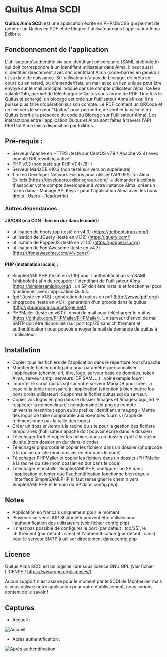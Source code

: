 # Quitus Alma SCDI
**Quitus Alma SCDI** est une application écrite en PHP/JS/CSS qui permet de générer un Quitus en PDF et de bloquer l'utilisateur dans l'application Alma Exlibris.

## Fonctionnement de l'application
L'utilisateur s'authentifie via son identifiant universitaire (SAML shibboleth) qui doit correspondre à un identifiant utilisateur dans Alma. Il peut aussi s'identifier directement avec son identifiant Alma (code-barres en général) et sa date de naissance.
Si l'utilisateur n'a pas de blocage, de prêts en cours ou en retard, ou d'amende/frais, un mail avec un lien unique peut être envoyé sur le mail principal indiqué dans le compte utilisateur Alma.
Ce lien valable 24h, permet de télécharger le Quitus sous forme de PDF. Une fois le Quitus téléchargé, un blocage est créé sur l'utilisateur Alma afin qu'il ne puisse plus faire d'opération sur son compte.
Le PDF contient un QRCode et un lien vers le serveur "Quitus" pour permettre de vérifier la validité du Quitus (vérifie la présence du code du Blocage sur l'utilisateur Alma).
Les interactions entre l'application Quitus et Alma sont faites à travers l'API RESTful Alma mis à disposition par Exlibris.

## Pré-requis :
- Serveur Apache en HTTPS (testé sur CentOS v7.9 / Apache v2.4) avec module URLrewriting activé 
- PHP v7.3 (non testé sur PHP v7.4+/8+)
- Serveur MariaDB v10.3 (non testé sur version supérieure)
- 1 token Developer Network Exlibris pour utiliser l'API RESTful Alma Exlibris (https://developers.exlibrisgroup.com/ -> demander à exlibris d'associer votre compte developpeur à votre instance Alma, créer un token dans - Manage API Keys - pour l'application Alma avec les bons droits : Users - Read/write)

### Autres dépendances :
#### JS/CSS (via CDN - lien en dur dans le code) :
- utilisation de bootstrap (testé en v4.3) (https://getbootstrap.com/)
- utilisation de JQuery (testé en v1.12) (https://jquery.com/)
- utilisation de PopperJS (testé en v1.14) (https://popper.js.org/)
- utilisation de FontAwesome (testé en v4.7) (https://fontawesome.com/v4/icons/)
#### PHP (installation locale) :
- SimpleSAMLPHP (testé en v1.19) pour l'authentification via SAML (shibboleth) afin de récupérer l'identifiant de l'utilisateur Alma (https://simplesamlphp.org/) : un SP doit être installé et fonctionnel pour fonctionner avec l'application Quitus.
- fpdf (testé en v1.8) : génération du quitus en pdf (http://www.fpdf.org/)
- phpqrcode (testé en v1.1) : génération d'un qrcode dans le quitus (http://phpqrcode.sourceforge.net/)
- PHPMailer (testé en v6.0) : envoi de mail pour télécharger le quitus (https://github.com/PHPMailer/PHPMailer). Un serveur d'envoi de mail SMTP doit être disponible (sur port tcp/25 sans chiffrement et authentification) pour pouvoir envoyer le mail de demande de quitus à l'utilisateur.

## Installation
- Copier tous les fichiers de l'application dans le répertoire root d'apache
- Modifier le fichier config.php pour paramètrer/personnaliser l'application (chemin, url, titre, logo, serveur base de données, token Alma, serveur smtp, serveurs IDP SAML...) : voir exemple fourni
- Importer le script quitus.sql sur votre serveur MariaDB pour créer la base et la table nécessaire à l'application (attention à bien mettre les bons droits utilisateur). Supprimer le fichier quitus.sql du serveur.
- Copier vos logos en png dans le dossier /images et /images/logo_hd -> respecter la nomenclature : nomdomaine.tld.png du compte universitaire/attribut eppn et/ou prefixe_identifiant_alma.png - Mettre des logos de taille comparable aux exemples fournis (l'appli de redimensionne pas la taille des logos)
- Créer un dossier /temp à la racine du site pour la gestion des fichiers temporaires (l'utilisateur apache doit pouvoir écrire dans le dossier)
- Téléchager fpdf et copier les fichiers dans un dossier /fpdf à la racine du site (nom dossier en dur dans le code)
- Téléchager phpqrcode et copier les fichiers dans un dossier /phpqrcode à la racine du site (nom dossier en dur dans le code)
- Téléchager PHPMailer et copier les fichiers dans un dossier /PHPMailer à la racine du site (nom dossier en dur dans le code)
- Téléchager et installer SimpleSAMLPHP, configurer un SP dans l'application et tester que l'authentification fonctionne bien depuis l'interface SimpleSAMLPHP (il faut renseigner le chemin vers SimpleSAMLPHP et le nom du SP dans config.php).

## Notes
- Application en français uniquement pour le moment
- Plusieurs serveurs IDP Shibboleth peuvent être utilisés pour l'authentification des utilisateurs (voir fichier config.php)
- Il n'est pas possible de configurer le port (par défaut : tcp/25), le chiffrement (par défaut : sans) et l'authentification (par défaut : sans) pour le serveur SMTP à utiliser directement dans config.php

## Licence
Quitus Alma SCDI est un logiciel libre sous licence GNU GPL (voir fichier LICENSE / https://www.gnu.org/licenses/).
  
Aucun support n'est assuré pour le moment par le SCDI de Montpellier mais si vous utilisez notre application pour votre établissement, nous serions content de le savoir !

## Captures
- Accueil :
  
![Accueil](https://quitus.scdi-montpellier.fr/capture/1.png)

- Après authentification :
  
![Après authentification](https://quitus.scdi-montpellier.fr/capture/2.png)
